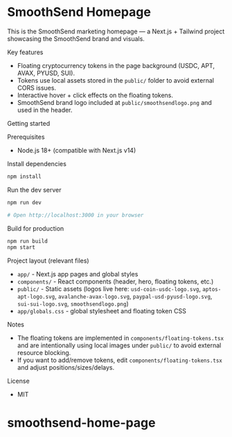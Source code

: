 # SmoothSend Homepage

This is the SmoothSend marketing homepage — a Next.js + Tailwind project showcasing the SmoothSend brand and visuals.

Key features
- Floating cryptocurrency tokens in the page background (USDC, APT, AVAX, PYUSD, SUI).
- Tokens use local assets stored in the `public/` folder to avoid external CORS issues.
- Interactive hover + click effects on the floating tokens.
- SmoothSend brand logo included at `public/smoothsendlogo.png` and used in the header.

Getting started

Prerequisites
- Node.js 18+ (compatible with Next.js v14)

Install dependencies
```bash
npm install
```

Run the dev server
```bash
npm run dev

# Open http://localhost:3000 in your browser
```

Build for production
```bash
npm run build
npm start
```

Project layout (relevant files)
- `app/` - Next.js app pages and global styles
- `components/` - React components (header, hero, floating tokens, etc.)
- `public/` - Static assets (logos live here: `usd-coin-usdc-logo.svg`, `aptos-apt-logo.svg`, `avalanche-avax-logo.svg`, `paypal-usd-pyusd-logo.svg`, `sui-sui-logo.svg`, `smoothsendlogo.png`)
- `app/globals.css` - global stylesheet and floating token CSS

Notes
- The floating tokens are implemented in `components/floating-tokens.tsx` and are intentionally using local images under `public/` to avoid external resource blocking.
- If you want to add/remove tokens, edit `components/floating-tokens.tsx` and adjust positions/sizes/delays.

License
- MIT
# smoothsend-home-page
